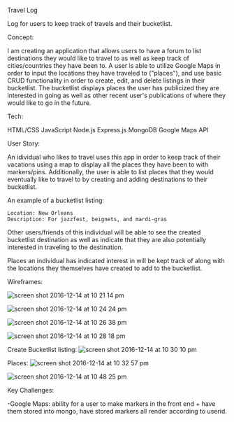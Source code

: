 Travel Log

Log for users to keep track of travels and their bucketlist.

Concept:

I am creating an application that allows users to have a forum to list destinations they would like to travel to as well as keep track of cities/countries they have been to. A user is able to utilize Google Maps in order to input the locations they have traveled to ("places"), and use basic CRUD functionality in order to create, edit, and delete listings in their bucketlist. The bucketlist displays places the user has publicized they are interested in going as well as other recent user's publications of where they would like to go in the future.

Tech:

HTML/CSS
JavaScript
Node.js
Express.js
MongoDB
Google Maps API

User Story:

An idividual who likes to travel uses this app in order to keep track of their vacations using a map to display all the places they have been to with markers/pins. Additionally, the user is able to list places that they would eventually like to travel to by creating and adding destinations to their bucketlist. 

An example of a bucketlist listing: 

    Location: New Orleans
    Description: For jazzfest, beignets, and mardi-gras

Other users/friends of this individual will be able to see the created bucketlist destination as well as indicate that they are also potentially interested in traveling to the destination.

Places an individual has indicated interest in will be kept track of along with the locations they themselves have created to add to the bucketlist. 

Wireframes:

![screen shot 2016-12-14 at 10 21 14 pm](https://cloud.githubusercontent.com/assets/20479988/21210798/23163ac2-c24c-11e6-9ed6-7ab25d882165.png)

![screen shot 2016-12-14 at 10 24 24 pm](https://cloud.githubusercontent.com/assets/20479988/21210795/1c00222a-c24c-11e6-8467-bc3d2ccdc237.png)

![screen shot 2016-12-14 at 10 26 38 pm](https://cloud.githubusercontent.com/assets/20479988/21210826/67b35070-c24c-11e6-9aa8-28e7f50b81fb.png)

![screen shot 2016-12-14 at 10 28 18 pm](https://cloud.githubusercontent.com/assets/20479988/21210857/a30bbf4a-c24c-11e6-9343-0e7e8a3be743.png)

Create Bucketlist listing:
![screen shot 2016-12-14 at 10 30 10 pm](https://cloud.githubusercontent.com/assets/20479988/21210905/e577b2b2-c24c-11e6-9ea1-50783e99622a.png)

Places:
![screen shot 2016-12-14 at 10 32 57 pm](https://cloud.githubusercontent.com/assets/20479988/21211030/ef99caae-c24d-11e6-92c7-5c2c890bbe5a.png)

![screen shot 2016-12-14 at 10 48 25 pm](https://cloud.githubusercontent.com/assets/20479988/21211193/73af5d9e-c24f-11e6-8da5-ddff232bec38.png)


Key Challenges:

-Google Maps: ability for a user to make markers in the front end + have them stored into mongo, have stored markers all render according to userid.




